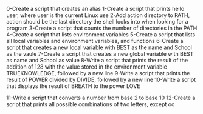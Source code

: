 0-Create a script that creates an alias
1-Create a script that prints hello user, where user is the current Linux use
2-Add action directory to PATH, action should be the last directory the shell looks into when looking for a program
3-Create a script that counts the number of directories in the PATH
4-Create a script that lists environment variables
5-Create a script that lists all local variables and environment variables, and functions
6-Create a script that creates a new local variable with BEST as the name and School as the vaule
7-Create a script that creates a new global variable with BEST as name and School as value
8-Write a script that prints the result of the addition of 128 with the value stored in the environment variable TRUEKNOWLEDGE, followed by a new line
9-Write a script that prints the result of POWER divided by DIVIDE, followed by a new line
10-Write a script that displays the result of BREATH to the power LOVE




11-Write a script that converts a number from base 2 to base 10
12-Create a script that prints all possible combinations of two letters, except oo
